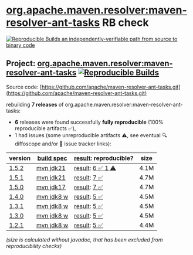 [org.apache.maven.resolver:maven-resolver-ant-tasks](https://central.sonatype.com/artifact/org.apache.maven.resolver/maven-resolver-ant-tasks/versions) RB check
=======

[![Reproducible Builds](https://reproducible-builds.org/images/logos/rb.svg) an independently-verifiable path from source to binary code](https://reproducible-builds.org/)

## Project: [org.apache.maven.resolver:maven-resolver-ant-tasks](https://central.sonatype.com/artifact/org.apache.maven.resolver/maven-resolver-ant-tasks/versions) [![Reproducible Builds](https://img.shields.io/endpoint?url=https://raw.githubusercontent.com/jvm-repo-rebuild/reproducible-central/master/content/org/apache/maven/resolver/maven-resolver-ant-tasks/badge.json)](https://github.com/jvm-repo-rebuild/reproducible-central/blob/master/content/org/apache/maven/resolver/maven-resolver-ant-tasks/README.md)

Source code: [https://github.com/apache/maven-resolver-ant-tasks.git](https://github.com/apache/maven-resolver-ant-tasks.git)

rebuilding **7 releases** of org.apache.maven.resolver:maven-resolver-ant-tasks:
- **6** releases were found successfully **fully reproducible** (100% reproducible artifacts :white_check_mark:),
- 1 had issues (some unreproducible artifacts :warning:, see eventual :mag: diffoscope and/or :memo: issue tracker links):

| version | [build spec](/BUILDSPEC.md) | [result](https://reproducible-builds.org/docs/jvm/): reproducible? | size |
| -- | --------- | ------ | -- |
| [1.5.2](https://central.sonatype.com/artifact/org.apache.maven.resolver/maven-resolver-ant-tasks/1.5.2/pom) | [mvn jdk21](maven-resolver-ant-tasks-1.5.2.buildspec) | [result](maven-resolver-ant-tasks-1.5.2.buildinfo): [6 :white_check_mark:  1 :warning:](maven-resolver-ant-tasks-1.5.2.buildcompare) | 4.1M |
| [1.5.1](https://central.sonatype.com/artifact/org.apache.maven.resolver/maven-resolver-ant-tasks/1.5.1/pom) | [mvn jdk21](maven-resolver-ant-tasks-1.5.1.buildspec) | [result](maven-resolver-ant-tasks-1.5.1.buildinfo): [7 :white_check_mark: ](maven-resolver-ant-tasks-1.5.1.buildcompare) | 4.7M |
| [1.5.0](https://central.sonatype.com/artifact/org.apache.maven.resolver/maven-resolver-ant-tasks/1.5.0/pom) | [mvn jdk17](maven-resolver-ant-tasks-1.5.0.buildspec) | [result](maven-resolver-ant-tasks-1.5.0.buildinfo): [7 :white_check_mark: ](maven-resolver-ant-tasks-1.5.0.buildcompare) | 4.7M |
| [1.4.0](https://central.sonatype.com/artifact/org.apache.maven.resolver/maven-resolver-ant-tasks/1.4.0/pom) | [mvn jdk8 w](maven-resolver-ant-tasks-1.4.0.buildspec) | [result](maven-resolver-ant-tasks-1.4.0.buildinfo): [5 :white_check_mark: ](maven-resolver-ant-tasks-1.4.0.buildcompare) | 4.5M |
| [1.3.1](https://central.sonatype.com/artifact/org.apache.maven.resolver/maven-resolver-ant-tasks/1.3.1/pom) | [mvn jdk8 w](maven-resolver-ant-tasks-1.3.1.buildspec) | [result](maven-resolver-ant-tasks-1.3.1.buildinfo): [5 :white_check_mark: ](maven-resolver-ant-tasks-1.3.1.buildcompare) | 4.5M |
| [1.3.0](https://central.sonatype.com/artifact/org.apache.maven.resolver/maven-resolver-ant-tasks/1.3.0/pom) | [mvn jdk8 w](maven-resolver-ant-tasks-1.3.0.buildspec) | [result](maven-resolver-ant-tasks-1.3.0.buildinfo): [5 :white_check_mark: ](maven-resolver-ant-tasks-1.3.0.buildcompare) | 4.5M |
| [1.2.1](https://central.sonatype.com/artifact/org.apache.maven.resolver/maven-resolver-ant-tasks/1.2.1/pom) | [mvn jdk8 w](maven-resolver-ant-tasks-1.2.1.buildspec) | [result](maven-resolver-ant-tasks-1.2.1.buildinfo): [5 :white_check_mark: ](maven-resolver-ant-tasks-1.2.1.buildcompare) | 4.4M |

<i>(size is calculated without javadoc, that has been excluded from reproducibility checks)</i>
